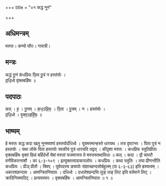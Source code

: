 +++
title = "०१ कद्ध नूनं"

+++
## अधिमन्त्रम्
मरुतः। कण्वो घौरः। गायत्री।

## मन्त्रः
कद्ध॑ नू॒नं क॑धप्रियः पि॒ता पु॒त्रं न हस्त॑योः ।  
द॒धि॒ध्वे वृ॑क्तबर्हिषः ॥

## पदपाठः
कत् । ह॒ । नू॒नम् । क॒ध॒ऽप्रि॒यः॒ । पि॒ता । पु॒त्रम् । न । हस्त॑योः ।  
द॒धि॒ध्वे । वृ॒क्त॒ऽब॒र्हि॒षः॒ ॥

## भाष्यम्
हे मरुतः कद्ध कदा खलु नूनमवश्यं हस्तयोर्दधिध्वे । यूयमस्मान्हस्ते धारयथ । तत्र दृष्टान्तः । पिता पुत्रं न हस्तयोः । यथा लोके पिता हस्तयोः स्वकीयं पुत्रं धारयति तद्वत् । कीदृशा मरुतः । कधप्रियः स्तुतिप्रीताः वृक्तबर्हिषः वृक्तं छिन्नं बर्हिर्दर्भो येषां मरुतां यजमानाय ते मरुतस्तथाविधाः ॥ कत् । कदा । द्वौ चापरौ वर्णविकारनाशौ । का ६-३-१०९ । इत्युक्तत्वादाकारलोपः । कधप्रियः । कथा स्तुतिः । तया प्रीणन्तीति कधप्रियः । प्रीञ् प्रीतौ । क्विप् । पूर्वपदस्य ङ्यापोः संज्ञाच्छन्दसोर्बहुलम् (पा ६-३-६३) इति ह्रस्वत्वम् । धकारश्छान्दसः । आमन्त्रितनिघातः । दधिध्वे । दधातेश्छन्दसि लुङ् लङ् लिट इति वर्तमाने लिट् । क्रादिनियमादिट् । प्रत्ययस्वरः । वृक्तबर्हिषः । आमन्त्रितनिघातः ॥ १ ॥